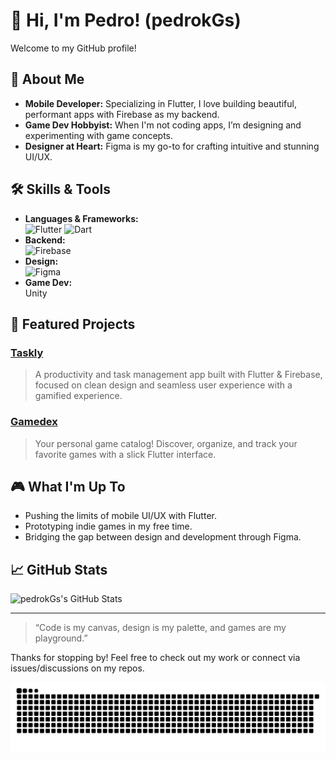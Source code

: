 # 👋 Hi, I'm Pedro! (pedrokGs)

Welcome to my GitHub profile!

## 🚀 About Me

- **Mobile Developer:** Specializing in Flutter, I love building beautiful, performant apps with Firebase as my backend.
- **Game Dev Hobbyist:** When I'm not coding apps, I’m designing and experimenting with game concepts.
- **Designer at Heart:** Figma is my go-to for crafting intuitive and stunning UI/UX.

## 🛠️ Skills & Tools

- **Languages & Frameworks:**  
  ![Flutter](https://img.shields.io/badge/-Flutter-02569B?logo=flutter&logoColor=white) ![Dart](https://img.shields.io/badge/-Dart-0175C2?logo=dart&logoColor=white)  
- **Backend:**  
  ![Firebase](https://img.shields.io/badge/-Firebase-FFCA28?logo=firebase&logoColor=black)
- **Design:**  
  ![Figma](https://img.shields.io/badge/-Figma-F24E1E?logo=figma&logoColor=white)
- **Game Dev:**  
  Unity

## 🌟 Featured Projects

### [Taskly](https://github.com/pedrokGs/taskly)
> A productivity and task management app built with Flutter & Firebase, focused on clean design and seamless user experience with a gamified experience.

### [Gamedex](https://github.com/pedrokGs/gamedex)
> Your personal game catalog! Discover, organize, and track your favorite games with a slick Flutter interface.

## 🎮 What I'm Up To

- Pushing the limits of mobile UI/UX with Flutter.
- Prototyping indie games in my free time.
- Bridging the gap between design and development through Figma.

## 📈 GitHub Stats

![pedrokGs's GitHub Stats](https://github-readme-stats.vercel.app/api?username=pedrokGs&show_icons=true&theme=radical)

---

> “Code is my canvas, design is my palette, and games are my playground.”  

Thanks for stopping by! Feel free to check out my work or connect via issues/discussions on my repos.
<!-- Optional Animation -->
<p align="center">
  <img src="https://raw.githubusercontent.com/pedroKgs/pedroKgs/output/snake.svg" alt="Snake animation" />
</p>
